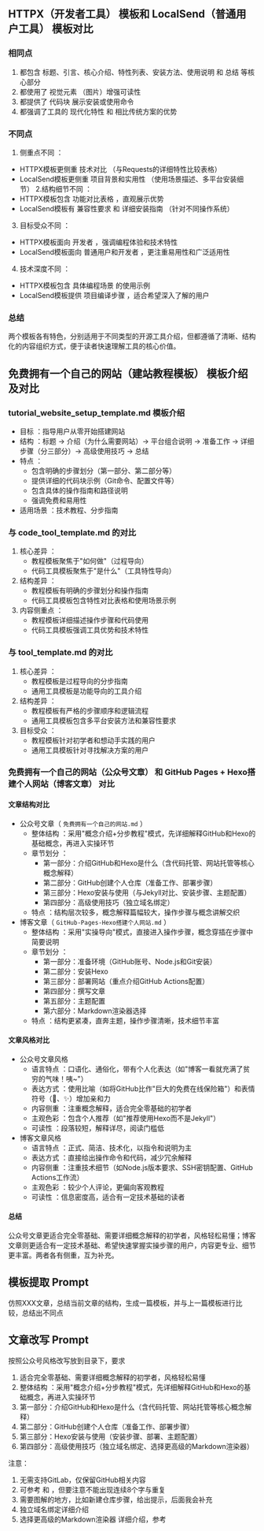 ## HTTPX（开发者工具） 模板和 LocalSend（普通用户工具） 模板对比

### 相同点

1. 都包含 标题、引言、核心介绍、特性列表、安装方法、使用说明 和 总结 等核心部分
2. 都使用了 视觉元素 （图片）增强可读性
3. 都提供了 代码块 展示安装或使用命令
4. 都强调了工具的 现代化特性 和 相比传统方案的优势 

### 不同点

1. 侧重点不同 ：
- HTTPX模板更侧重 技术对比 （与Requests的详细特性比较表格）
- LocalSend模板更侧重 项目背景和实用性 （使用场景描述、多平台安装细节）
2.结构细节不同 ：
- HTTPX模板包含 功能对比表格 ，直观展示优势
- LocalSend模板有 兼容性要求 和 详细安装指南 （针对不同操作系统）
3. 目标受众不同 ：
- HTTPX模板面向 开发者 ，强调编程体验和技术特性
- LocalSend模板面向 普通用户和开发者 ，更注重易用性和广泛适用性
4. 技术深度不同 ：
- HTTPX模板包含 具体编程场景 的使用示例
- LocalSend模板提供 项目编译步骤 ，适合希望深入了解的用户

### 总结

两个模板各有特色，分别适用于不同类型的开源工具介绍，但都遵循了清晰、结构化的内容组织方式，便于读者快速理解工具的核心价值。

## 免费拥有一个自己的网站（建站教程模板） 模板介绍及对比

### tutorial_website_setup_template.md 模板介绍
- 目标 ：指导用户从零开始搭建网站
- 结构 ：标题 → 介绍（为什么需要网站）→ 平台组合说明 → 准备工作 → 详细步骤（分三部分）→ 高级使用技巧 → 总结
- 特点 ：
  - 包含明确的步骤划分（第一部分、第二部分等）
  - 提供详细的代码块示例（Git命令、配置文件等）
  - 包含具体的操作指南和路径说明
  - 强调免费和易用性
- 适用场景 ：技术教程、分步指南

### 与 code_tool_template.md 的对比
1. 核心差异 ：
   - 教程模板聚焦于"如何做"（过程导向）
   - 代码工具模板聚焦于"是什么"（工具特性导向）
2. 结构差异 ：
   - 教程模板有明确的步骤划分和操作指南
   - 代码工具模板包含特性对比表格和使用场景示例
3. 内容侧重点 ：
   - 教程模板详细描述操作步骤和代码使用
   - 代码工具模板强调工具优势和技术特性
### 与 tool_template.md 的对比
1. 核心差异 ：
   - 教程模板是过程导向的分步指南
   - 通用工具模板是功能导向的工具介绍
2. 结构差异 ：
   - 教程模板有严格的步骤顺序和逻辑流程
   - 通用工具模板包含多平台安装方法和兼容性要求
3. 目标受众 ：
   - 教程模板针对初学者和想动手实践的用户
   - 通用工具模板针对寻找解决方案的用户

### 免费拥有一个自己的网站（公众号文章） 和 GitHub Pages + Hexo搭建个人网站（博客文章） 对比
#### 文章结构对比 
- 公众号文章（ `免费拥有一个自己的网站.md` ）
   - 整体结构 ：采用"概念介绍+分步教程"模式，先详细解释GitHub和Hexo的基础概念，再进入实操环节
   - 章节划分 ：
      - 第一部分：介绍GitHub和Hexo是什么（含代码托管、网站托管等核心概念解释）
      - 第二部分：GitHub创建个人仓库（准备工作、部署步骤）
      - 第三部分：Hexo安装与使用（与Jekyll对比、安装步骤、主题配置）
      - 第四部分：高级使用技巧（独立域名绑定）
   - 特点 ：结构层次较多，概念解释篇幅较大，操作步骤与概念讲解交织 
- 博客文章（ `GitHub-Pages-Hexo搭建个人网站.md` ）
   - 整体结构 ：采用"实操导向"模式，直接进入操作步骤，概念穿插在步骤中简要说明
   - 章节划分 ：
      - 第一部分：准备环境（GitHub账号、Node.js和Git安装）
      - 第二部分：安装Hexo
      - 第三部分：部署网站（重点介绍GitHub Actions配置）
      - 第四部分：撰写文章
      - 第五部分：主题配置
      - 第六部分：Markdown渲染器选择
   - 特点 ：结构更紧凑，直奔主题，操作步骤清晰，技术细节丰富
#### 文章风格对比 
- 公众号文章风格
   - 语言特点 ：口语化、通俗化，带有个人化表达（如"博客一看就充满了贫穷的气味！咦~"）
   - 表达方式 ：使用比喻（如将GitHub比作"巨大的免费在线保险箱"）和表情符号（🚀、✨）增加亲和力
   - 内容侧重 ：注重概念解释，适合完全零基础的初学者
   - 主观色彩 ：包含个人推荐（如"推荐使用Hexo而不是Jekyll"）
   - 可读性 ：段落较短，解释详尽，阅读门槛低 
- 博客文章风格
   - 语言特点 ：正式、简洁、技术化，以指令和说明为主
   - 表达方式 ：直接给出操作命令和代码，减少冗余解释
   - 内容侧重 ：注重技术细节（如Node.js版本要求、SSH密钥配置、GitHub Actions工作流）
   - 主观色彩 ：较少个人评论，更偏向客观教程
   - 可读性 ：信息密度高，适合有一定技术基础的读者
#### 总结
公众号文章更适合完全零基础、需要详细概念解释的初学者，风格轻松易懂；博客文章则更适合有一定技术基础、希望快速掌握实操步骤的用户，内容更专业、细节更丰富。两者各有侧重，互为补充。

## 模板提取 Prompt
仿照XXX文章，总结当前文章的结构，生成一篇模板，并与上一篇模板进行比较，总结出不同点

## 文章改写 Prompt
按照公众号风格改写放到目录下，要求
1. 适合完全零基础、需要详细概念解释的初学者，风格轻松易懂
2. 整体结构 ：采用"概念介绍+分步教程"模式，先详细解释GitHub和Hexo的基础概念，再进入实操环节
3. 第一部分：介绍GitHub和Hexo是什么（含代码托管、网站托管等核心概念解释）
4. 第二部分：GitHub创建个人仓库（准备工作、部署步骤）
5. 第三部分：Hexo安装与使用（安装步骤、部署、主题配置）
5. 第四部分：高级使用技巧（独立域名绑定、选择更高级的Markdown渲染器）

注意：
1. 无需支持GitLab，仅保留GitHub相关内容
2. 可参考 和 ，但要注意不能出现连续8个字与重复
3. 需要图解的地方，比如新建仓库步骤，给出提示，后面我会补充
4. 独立域名绑定详细介绍
5. 选择更高级的Markdown渲染器 详细介绍，参考